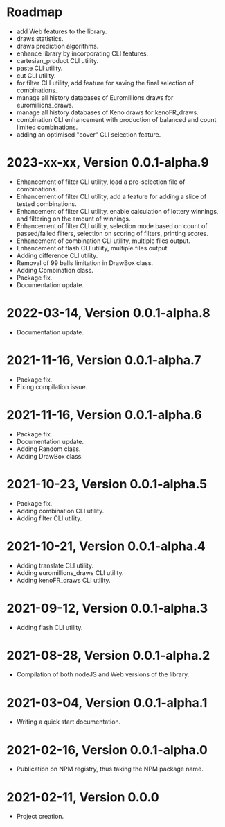 Roadmap
=======
* add Web features to the library.
* draws statistics.
* draws prediction algorithms.
* enhance library by incorporating CLI features.
* cartesian_product CLI utility.
* paste CLI utility.
* cut CLI utility.
* for filter CLI utility, add feature for saving the final selection of combinations.
* manage all history databases of Euromillions draws for euromillions_draws.
* manage all history databases of Keno draws for kenoFR_draws.
* combination CLI enhancement with production of balanced and count limited combinations.
* adding an optimised "cover" CLI selection feature.


2023-xx-xx, Version 0.0.1-alpha.9
=================================
* Enhancement of filter CLI utility, load a pre-selection file of combinations.
* Enhancement of filter CLI utility, add a feature for adding a slice of tested combinations.
* Enhancement of filter CLI utility, enable calculation of lottery winnings, and filtering on the amount of winnings.
* Enhancement of filter CLI utility, selection mode based on count of passed/failed filters, selection on scoring of filters, printing scores.
* Enhancement of combination CLI utility, multiple files output.
* Enhancement of flash CLI utility, multiple files output.
* Adding difference CLI utility.
* Removal of 99 balls limitation in DrawBox class.
* Adding Combination class.
* Package fix.
* Documentation update.


2022-03-14, Version 0.0.1-alpha.8
=================================
* Documentation update.


2021-11-16, Version 0.0.1-alpha.7
=================================
* Package fix.
* Fixing compilation issue.


2021-11-16, Version 0.0.1-alpha.6
=================================
* Package fix.
* Documentation update.
* Adding Random class.
* Adding DrawBox class.


2021-10-23, Version 0.0.1-alpha.5
=================================
* Package fix.
* Adding combination CLI utility.
* Adding filter CLI utility.


2021-10-21, Version 0.0.1-alpha.4
=================================
* Adding translate CLI utility.
* Adding euromillions_draws CLI utility.
* Adding kenoFR_draws CLI utility.


2021-09-12, Version 0.0.1-alpha.3
=================================
* Adding flash CLI utility.


2021-08-28, Version 0.0.1-alpha.2
=================================
* Compilation of both nodeJS and Web versions of the library.


2021-03-04, Version 0.0.1-alpha.1
=================================
* Writing a quick start documentation.


2021-02-16, Version 0.0.1-alpha.0
=================================
* Publication on NPM registry, thus taking the NPM package name.


2021-02-11, Version 0.0.0
=========================
* Project creation.
